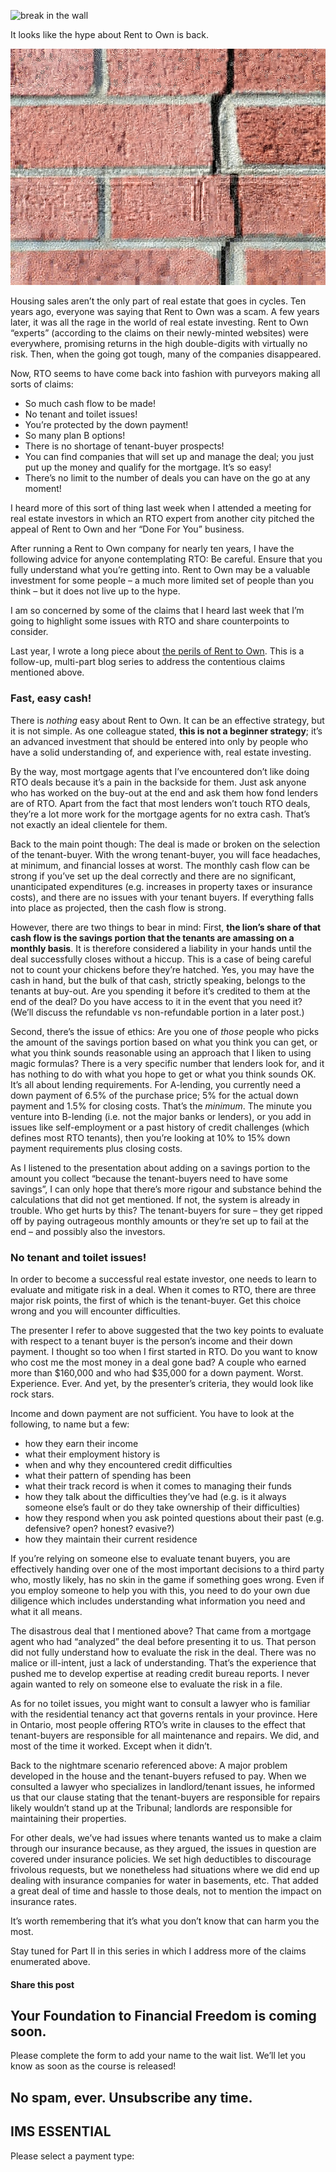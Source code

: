![break in the wall](https://yourfinanciallaunchpad.com/wp-content/uploads/elementor/thumbs/break-in-the-wall-1185086-qdc6cqrbkvkqbvm1juw1iusf84sbync09asazw9q4o.jpg "Processed by: Helicon Filter;  MINOLTA DIGITAL CAMERA")

It looks like the hype about Rent to Own is back.

![](attachments/break-in-the-wall-1185086.jpg)

Housing sales aren’t the only part of real estate that goes in cycles. Ten years ago, everyone was saying that Rent to Own was a scam. A few years later, it was all the rage in the world of real estate investing. Rent to Own “experts” (according to the claims on their newly-minted websites) were everywhere, promising returns in the high double-digits with virtually no risk. Then, when the going got tough, many of the companies disappeared.

Now, RTO seems to have come back into fashion with purveyors making all sorts of claims:

- So much cash flow to be made!
- No tenant and toilet issues!
- You’re protected by the down payment!
- So many plan B options!
- There is no shortage of tenant-buyer prospects!
- You can find companies that will set up and manage the deal; you just put up the money and qualify for the mortgage. It’s so easy!
- There’s no limit to the number of deals you can have on the go at any moment!

I heard more of this sort of thing last week when I attended a meeting for real estate investors in which an RTO expert from another city pitched the appeal of Rent to Own and her “Done For You” business.

After running a Rent to Own company for nearly ten years, I have the following advice for anyone contemplating RTO: Be careful. Ensure that you fully understand what you’re getting into. Rent to Own may be a valuable investment for some people – a much more limited set of people than you think – but it does not live up to the hype.

I am so concerned by some of the claims that I heard last week that I’m going to highlight some issues with RTO and share counterpoints to consider.

Last year, I wrote a long piece about [the perils of Rent to Own](https://yflmainprod.wpengine.com/2016/10/why-i-no-longer-do-rent-to-own/). This is a follow-up, multi-part blog series to address the contentious claims mentioned above.

### Fast, easy cash!

There is *nothing* easy about Rent to Own. It can be an effective strategy, but it is not simple. As one colleague stated, **this is not a beginner strategy**; it’s an advanced investment that should be entered into only by people who have a solid understanding of, and experience with, real estate investing.

By the way, most mortgage agents that I’ve encountered don’t like doing RTO deals because it’s a pain in the backside for them. Just ask anyone who has worked on the buy-out at the end and ask them how fond lenders are of RTO. Apart from the fact that most lenders won’t touch RTO deals, they’re a lot more work for the mortgage agents for no extra cash. That’s not exactly an ideal clientele for them.

Back to the main point though: The deal is made or broken on the selection of the tenant-buyer. With the wrong tenant-buyer, you will face headaches, at minimum, and financial losses at worst. The monthly cash flow can be strong if you’ve set up the deal correctly and there are no significant, unanticipated expenditures (e.g. increases in property taxes or insurance costs), and there are no issues with your tenant buyers. If everything falls into place as projected, then the cash flow is strong.

However, there are two things to bear in mind: First, **the lion’s share of that cash flow is the savings portion that the tenants are amassing on a monthly basis**. It is therefore considered a liability in your hands until the deal successfully closes without a hiccup. This is a case of being careful not to count your chickens before they’re hatched. Yes, you may have the cash in hand, but the bulk of that cash, strictly speaking, belongs to the tenants at buy-out. Are you spending it before it’s credited to them at the end of the deal? Do you have access to it in the event that you need it? (We’ll discuss the refundable vs non-refundable portion in a later post.)

Second, there’s the issue of ethics: Are you one of *those* people who picks the amount of the savings portion based on what you think you can get, or what you think sounds reasonable using an approach that I liken to using magic formulas? There is a very specific number that lenders look for, and it has nothing to do with what you hope to get or what you think sounds OK. It’s all about lending requirements. For A-lending, you currently need a down payment of 6.5% of the purchase price; 5% for the actual down payment and 1.5% for closing costs. That’s the *minimum*. The minute you venture into B-lending (i.e. not the major banks or lenders), or you add in issues like self-employment or a past history of credit challenges (which defines most RTO tenants), then you’re looking at 10% to 15% down payment requirements plus closing costs.

As I listened to the presentation about adding on a savings portion to the amount you collect “because the tenant-buyers need to have some savings”, I can only hope that there’s more rigour and substance behind the calculations that did not get mentioned. If not, the system is already in trouble. Who get hurts by this? The tenant-buyers for sure – they get ripped off by paying outrageous monthly amounts or they’re set up to fail at the end – and possibly also the investors.

### No tenant and toilet issues!

In order to become a successful real estate investor, one needs to learn to evaluate and mitigate risk in a deal. When it comes to RTO, there are three major risk points, the first of which is the tenant-buyer. Get this choice wrong and you will encounter difficulties.

The presenter I refer to above suggested that the two key points to evaluate with respect to a tenant buyer is the person’s income and their down payment. I thought so too when I first started in RTO. Do you want to know who cost me the most money in a deal gone bad? A couple who earned more than $160,000 and who had $35,000 for a down payment. Worst. Experience. Ever. And yet, by the presenter’s criteria, they would look like rock stars.

Income and down payment are not sufficient. You have to look at the following, to name but a few:

- how they earn their income
- what their employment history is
- when and why they encountered credit difficulties
- what their pattern of spending has been
- what their track record is when it comes to managing their funds
- how they talk about the difficulties they’ve had (e.g. is it always someone else’s fault or do they take ownership of their difficulties)
- how they respond when you ask pointed questions about their past (e.g. defensive? open? honest? evasive?)
- how they maintain their current residence

If you’re relying on someone else to evaluate tenant buyers, you are effectively handing over one of the most important decisions to a third party who, mostly likely, has no skin in the game if something goes wrong. Even if you employ someone to help you with this, you need to do your own due diligence which includes understanding what information you need and what it all means.

The disastrous deal that I mentioned above? That came from a mortgage agent who had “analyzed” the deal before presenting it to us. That person did not fully understand how to evaluate the risk in the deal. There was no malice or ill-intent, just a lack of understanding. That’s the experience that pushed me to develop expertise at reading credit bureau reports. I never again wanted to rely on someone else to evaluate the risk in a file.

As for no toilet issues, you might want to consult a lawyer who is familiar with the residential tenancy act that governs rentals in your province. Here in Ontario, most people offering RTO’s write in clauses to the effect that tenant-buyers are responsible for all maintenance and repairs. We did, and most of the time it worked. Except when it didn’t.

Back to the nightmare scenario referenced above: A major problem developed in the house and the tenant-buyers refused to pay. When we consulted a lawyer who specializes in landlord/tenant issues, he informed us that our clause stating that the tenant-buyers are responsible for repairs likely wouldn’t stand up at the Tribunal; landlords are responsible for maintaining their properties.

For other deals, we’ve had issues where tenants wanted us to make a claim through our insurance because, as they argued, the issues in question are covered under insurance policies. We set high deductibles to discourage frivolous requests, but we nonetheless had situations where we did end up dealing with insurance companies for water in basements, etc. That added a great deal of time and hassle to those deals, not to mention the impact on insurance rates.

It’s worth remembering that it’s what you don’t know that can harm you the most.

Stay tuned for Part II in this series in which I address more of the claims enumerated above.

#### Share this post

## Your Foundation to Financial Freedom is coming soon.

Please complete the form to add your name to the wait list. We’ll let you know as soon as the course is released!

## No spam, ever. Unsubscribe any time.

## IMS ESSENTIAL

Please select a payment type: